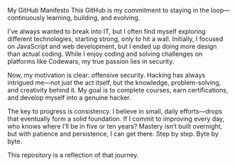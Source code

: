 
My GitHub Manifesto
This GitHub is my commitment to staying in the loop—continuously learning, building, and evolving.

I've always wanted to break into IT, but I often find myself exploring different technologies, starting strong, only to hit a wall. Initially, I focused on JavaScript and web development, but I ended up doing more design than actual coding. While I enjoy coding and solving challenges on platforms like Codewars, my true passion lies in security.

Now, my motivation is clear: offensive security. Hacking has always intrigued me—not just the act itself, but the knowledge, problem-solving, and creativity behind it. My goal is to complete courses, earn certifications, and develop myself into a genuine hacker.

The key to progress is consistency. I believe in small, daily efforts—drops that eventually form a solid foundation. If I commit to improving every day, who knows where I’ll be in five or ten years? Mastery isn’t built overnight, but with patience and persistence, I can get there. Step by step. Byte by byte.

This repository is a reflection of that journey.
